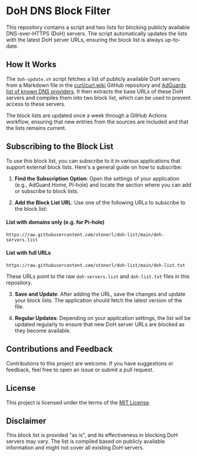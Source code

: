 # DoH DNS Block Filter

This repository contains a script and two lists for blocking publicly available DNS-over-HTTPS (DoH) servers. The script automatically updates the lists with the latest DoH server URLs, ensuring the block list is always up-to-date.

## How It Works

The `doh-update.sh` script fetches a list of publicly available DoH servers from a Markdown file in the [curl/curl.wiki](https://github.com/curl/curl/wiki/DNS-over-HTTPS#publicly-available-servers) GitHub repository and [AdGuards list of known DNS providers](https://adguard-dns.io/kb/general/dns-providers/). It then extracts the base URLs of these DoH servers and compiles them into two block list, which can be used to prevent access to these servers.

The block lists are updated once a week through a GitHub Actions workflow, ensuring that new entries from the sources are included and that the lists remains current.

## Subscribing to the Block List

To use this block list, you can subscribe to it in various applications that support external block lists. Here's a general guide on how to subscribe:

1. **Find the Subscription Option**: Open the settings of your application (e.g., AdGuard Home, Pi-hole) and locate the section where you can add or subscribe to block lists.

2. **Add the Block List URL**: Use one of the following URLs to subscribe to the block list:

#### List with domains only (e.g. for Pi-hole)
```
https://raw.githubusercontent.com/stonerl/doh-list/main/doh-servers.list
```

#### List with full URLs
```
https://raw.githubusercontent.com/stonerl/doh-list/main/doh-list.txt
```

These URLs point to the raw `doh-servers.list` and `doh-list.txt` files in this repository.

3. **Save and Update**: After adding the URL, save the changes and update your block lists. The application should fetch the latest version of the file.

4. **Regular Updates**: Depending on your application settings, the list will be updated regularly to ensure that new DoH server URLs are blocked as they become available.

## Contributions and Feedback

Contributions to this project are welcome. If you have suggestions or feedback, feel free to open an issue or submit a pull request.

## License

This project is licensed under the terms of the [MIT License](https://github.com/MohamedElashri/doh-list/blob/master/LICENSE).

## Disclaimer

This block list is provided "as is", and its effectiveness in blocking DoH servers may vary. The list is compiled based on publicly available information and might not cover all existing DoH servers.

